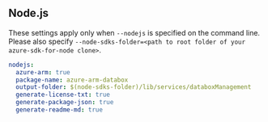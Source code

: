 ## Node.js

These settings apply only when `--nodejs` is specified on the command line.
Please also specify `--node-sdks-folder=<path to root folder of your azure-sdk-for-node clone>`.

``` yaml $(nodejs)
nodejs:
  azure-arm: true
  package-name: azure-arm-databox
  output-folder: $(node-sdks-folder)/lib/services/databoxManagement
  generate-license-txt: true
  generate-package-json: true
  generate-readme-md: true
```